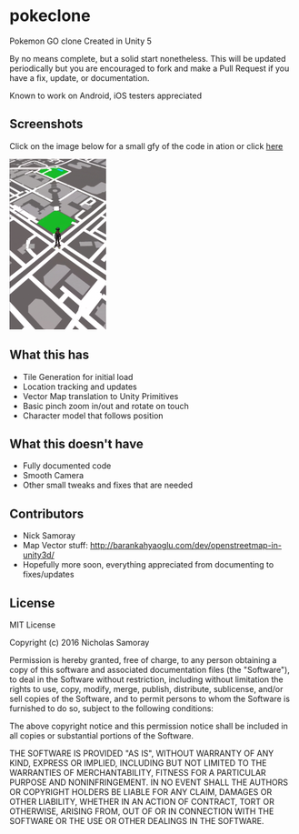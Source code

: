 # pokeclone
Pokemon GO clone Created in Unity 5

By no means complete, but a solid start nonetheless. 
This will be updated periodically but you are encouraged to fork and make a Pull Request if you have a fix, update, or documentation.

Known to work on Android, iOS testers appreciated

## Screenshots

Click on the image below for a small gfy of the code in ation or click [here](https://gfycat.com/ImpressiveDeepElephant)

<a href="https://gfycat.com/ImpressiveDeepElephant"><img src="/samplepic.PNG" height="300px" ></a>


## What this has

- Tile Generation for initial load
- Location tracking and updates
- Vector Map translation to Unity Primitives
- Basic pinch zoom in/out and rotate on touch
- Character model that follows position

## What this doesn't have

 - Fully documented code
 - Smooth Camera
 - Other small tweaks and fixes that are needed
 
## Contributors 

- Nick Samoray
- Map Vector stuff: http://barankahyaoglu.com/dev/openstreetmap-in-unity3d/
- Hopefully more soon, everything appreciated from documenting to fixes/updates
 
## License
 
MIT License

Copyright (c) 2016 Nicholas Samoray

Permission is hereby granted, free of charge, to any person obtaining a copy
of this software and associated documentation files (the "Software"), to deal
in the Software without restriction, including without limitation the rights
to use, copy, modify, merge, publish, distribute, sublicense, and/or sell
copies of the Software, and to permit persons to whom the Software is
furnished to do so, subject to the following conditions:

The above copyright notice and this permission notice shall be included in all
copies or substantial portions of the Software.

THE SOFTWARE IS PROVIDED "AS IS", WITHOUT WARRANTY OF ANY KIND, EXPRESS OR
IMPLIED, INCLUDING BUT NOT LIMITED TO THE WARRANTIES OF MERCHANTABILITY,
FITNESS FOR A PARTICULAR PURPOSE AND NONINFRINGEMENT. IN NO EVENT SHALL THE
AUTHORS OR COPYRIGHT HOLDERS BE LIABLE FOR ANY CLAIM, DAMAGES OR OTHER
LIABILITY, WHETHER IN AN ACTION OF CONTRACT, TORT OR OTHERWISE, ARISING FROM,
OUT OF OR IN CONNECTION WITH THE SOFTWARE OR THE USE OR OTHER DEALINGS IN THE
SOFTWARE.
